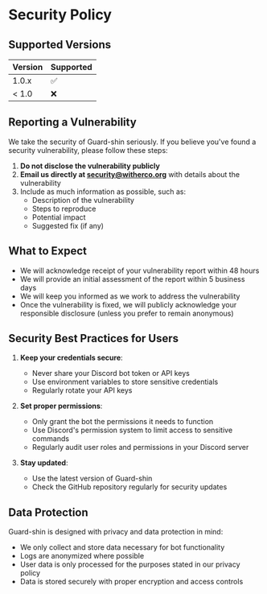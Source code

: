 # Security Policy

## Supported Versions

| Version | Supported          |
| ------- | ------------------ |
| 1.0.x   | :white_check_mark: |
| < 1.0   | :x:                |

## Reporting a Vulnerability

We take the security of Guard-shin seriously. If you believe you've found a security vulnerability, please follow these steps:

1. **Do not disclose the vulnerability publicly**
2. **Email us directly at security@witherco.org** with details about the vulnerability
3. Include as much information as possible, such as:
   - Description of the vulnerability
   - Steps to reproduce
   - Potential impact
   - Suggested fix (if any)

## What to Expect

- We will acknowledge receipt of your vulnerability report within 48 hours
- We will provide an initial assessment of the report within 5 business days
- We will keep you informed as we work to address the vulnerability
- Once the vulnerability is fixed, we will publicly acknowledge your responsible disclosure (unless you prefer to remain anonymous)

## Security Best Practices for Users

1. **Keep your credentials secure**:
   - Never share your Discord bot token or API keys
   - Use environment variables to store sensitive credentials
   - Regularly rotate your API keys

2. **Set proper permissions**:
   - Only grant the bot the permissions it needs to function
   - Use Discord's permission system to limit access to sensitive commands
   - Regularly audit user roles and permissions in your Discord server

3. **Stay updated**:
   - Use the latest version of Guard-shin
   - Check the GitHub repository regularly for security updates

## Data Protection

Guard-shin is designed with privacy and data protection in mind:

- We only collect and store data necessary for bot functionality
- Logs are anonymized where possible
- User data is only processed for the purposes stated in our privacy policy
- Data is stored securely with proper encryption and access controls